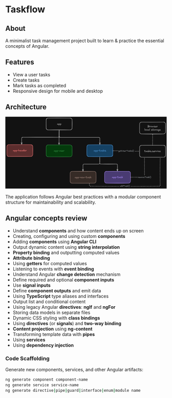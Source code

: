 # Taskflow

## About

A minimalist task management project built to learn & practice the essential concepts of Angular.

## Features

- View a user tasks
- Create tasks
- Mark tasks as completed
- Responsive design for mobile and desktop

## Architecture

<img src="/src/images/taskflow-component-structure.png" alt="Taskflow Components Structure"/>

The application follows Angular best practices with a modular component structure for maintainability and scalability.

## Angular concepts review

- Understand **components** and how content ends up on screen
- Creating, configuring and using custom **components**
- Adding **components** using **Angular CLI**
- Output dynamic content using **string interpolation**
- **Property binding** and outputting computed values
- **Attribute binding**
- Using **getters** for computed values
- Listening to events with **event binding**
- Understand Angular **change detection** mechanism
- Define required and optional **component inputs**
- Use **signal inputs**
- Define **component outputs** and emit data
- Using **TypeScript** type aliases and interfaces
- Output list and conditional content
- Using legacy Angular **directives**: **ngIf** and **ngFor**
- Storing data models in separate files
- Dynamic CSS styling with **class bindings**
- Using **directives** (or **signals**) and **two-way binding**
- **Content projection** using **ng-content**
- Transforming template data with **pipes**
- Using **services**
- Using **dependency injection**

### Code Scaffolding

Generate new components, services, and other Angular artifacts:

```bash
ng generate component component-name
ng generate service service-name
ng generate directive|pipe|guard|interface|enum|module name
```
